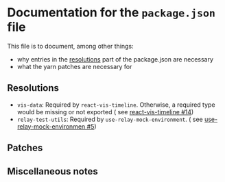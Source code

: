 # Documentation for the `package.json` file

This file is to document, among other things:

- why entries in the [resolutions](https://yarnpkg.com/configuration/manifest/#resolutions) part of the package.json are
  necessary
- what the yarn patches are necessary for

## Resolutions

- `vis-data`: Required by `react-vis-timeline`. Otherwise, a required type would be missing or not exported (
  see [react-vis-timeline #14](https://github.com/razbensimon/react-vis-timeline/issues/14))
- `relay-test-utils`: Required by `use-relay-mock-environment`. (
  see [use-relay-mock-environmen #5](https://github.com/richardguerre/use-relay-mock-environment/issues/5#issuecomment-1031503635))

## Patches

## Miscellaneous notes
